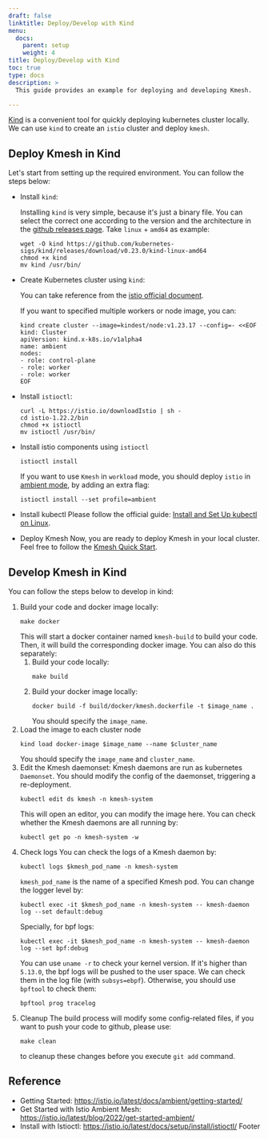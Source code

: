 ```yaml
---
draft: false
linktitle: Deploy/Develop with Kind
menu:
  docs:
    parent: setup
    weight: 4
title: Deploy/Develop with Kind
toc: true
type: docs
description: >
  This guide provides an example for deploying and developing Kmesh.

---
```

[Kind](https://github.com/kubernetes-sigs/kind) is a convenient tool for quickly deploying kubernetes cluster locally. We can use `kind` to create an `istio` cluster and deploy `kmesh`.

## Deploy Kmesh in Kind

Let's start from setting up the required environment. You can follow the steps below:

+ Install `kind`:

    Installing `kind` is very simple, because it's just a binary file. You can select the correct one according to the version and the architecture in the [github releases page](https://github.com/kubernetes-sigs/kind/releases). Take `linux` + `amd64` as example:

    ```shell
    wget -O kind https://github.com/kubernetes-sigs/kind/releases/download/v0.23.0/kind-linux-amd64
    chmod +x kind
    mv kind /usr/bin/
    ```

+ Create Kubernetes cluster using `kind`:

    You can take reference from the [istio official document](https://istio.io/latest/docs/setup/platform-setup/kind/).

    If you want to specified multiple workers or node image, you can:

    ```shell
    kind create cluster --image=kindest/node:v1.23.17 --config=- <<EOF
    kind: Cluster
    apiVersion: kind.x-k8s.io/v1alpha4
    name: ambient
    nodes:
    - role: control-plane
    - role: worker
    - role: worker
    EOF
    ```
+ Install `istioctl`:
    ```shell
    curl -L https://istio.io/downloadIstio | sh -
    cd istio-1.22.2/bin
    chmod +x istioctl
    mv istioctl /usr/bin/
    ```
+ Install istio components using `istioctl`
    ```shell
    istioctl install
    ```
    If you want to use `Kmesh` in `workload` mode, you should deploy `istio` in [ambient mode](https://istio.io/latest/docs/ambient/overview/), by adding an extra flag:
    ```shell
    istioctl install --set profile=ambient 
    ```
+ Install kubectl
    Please follow the official guide: [Install and Set Up kubectl on Linux](https://kubernetes.io/docs/tasks/tools/install-kubectl-linux/).
+ Deploy Kmesh
    Now, you are ready to deploy Kmesh in your local cluster. Feel free to follow the [Kmesh Quick Start](https://kmesh.net/en/docs/setup/quickstart/).
## Develop Kmesh in Kind
You can follow the steps below to develop in kind:
1. Build your code and docker image locally:
    ```
    make docker
    ```
    This will start a docker container named `kmesh-build` to build your code. Then, it will build the corresponding docker image.
    You can also do this separately:
   1. Build your code locally:
       ```shell
       make build
       ``` 
   2. Build your docker image locally:
       ```shell
       docker build -f build/docker/kmesh.dockerfile -t $image_name .
       ```
       You should specify the `image_name`.
2. Load the image to each cluster node
    ```shell
    kind load docker-image $image_name --name $cluster_name
    ```
    You should specify the `image_name` and `cluster_name`.
3. Edit the Kmesh daemonset:
    Kmesh daemons are run as kubernetes `Daemonset`. You should modify the config of the daemonset, triggering a re-deployment.
    ```shell
    kubectl edit ds kmesh -n kmesh-system
    ```
    This will open an editor, you can modify the image here.
    You can check whether the Kmesh daemons are all running by:
    ```shell
    kubectl get po -n kmesh-system -w
    ```
4. Check logs
    You can check the logs of a Kmesh daemon by:
    ```shell
    kubectl logs $kmesh_pod_name -n kmesh-system
    ```
    `kmesh_pod_name` is the name of a specified Kmesh pod.
    You can change the logger level by:
    ```shell
    kubectl exec -it $kmesh_pod_name -n kmesh-system -- kmesh-daemon log --set default:debug
    ```
    Specially, for bpf logs:
    ```shell
    kubectl exec -it $kmesh_pod_name -n kmesh-system -- kmesh-daemon log --set bpf:debug
    ```
    You can use `uname -r` to check your kernel version. If it's higher than `5.13.0`, the bpf logs will be pushed to the user space. We can check them in the log file (with `subsys=ebpf`). Otherwise, you should use `bpftool` to check them:
    ```
    bpftool prog tracelog
    ```
5. Cleanup
    The build process will modify some config-related files, if you want to push your code to github, please use:
    ```shell
    make clean
    ```
    to cleanup these changes before you execute `git add` command.
## Reference
+ Getting Started: https://istio.io/latest/docs/ambient/getting-started/
+ Get Started with Istio Ambient Mesh: https://istio.io/latest/blog/2022/get-started-ambient/
+ Install with Istioctl: https://istio.io/latest/docs/setup/install/istioctl/
Footer
